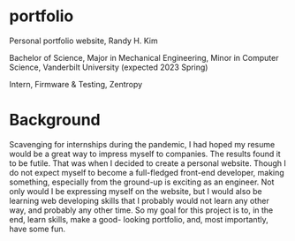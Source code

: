 # portfolio
Personal portfolio website, Randy H. Kim<br>

Bachelor of Science, Major in Mechanical Engineering, Minor in Computer Science,
Vanderbilt University (expected 2023 Spring)<br>

Intern, Firmware & Testing, Zentropy



<h1>Background</h1>
Scavenging for internships during the pandemic, I had hoped my resume would be
a great way to impress myself to companies. The results found it to be futile.
That was when I decided to create a personal website. Though I do not expect
myself to become a full-fledged front-end developer, making something,
especially from the ground-up is exciting as an engineer. Not only would I be
expressing myself on the website, but I would also be learning web developing
skills that I probably would not learn any other way, and probably any other
time. So my goal for this project is to, in the end, learn skills, make a good-
looking portfolio, and, most importantly, have some fun.